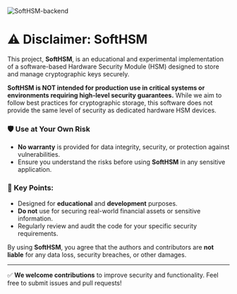 ![SoftHSM-backend](https://images.unsplash.com/photo-1603793906435-22f202534164?q=80&w=1920&auto=format&fit=crop)  

# ⚠️ Disclaimer: SoftHSM

This project, **SoftHSM**, is an educational and experimental implementation of a software-based Hardware Security Module (HSM) designed to store and manage cryptographic keys securely.

**SoftHSM is NOT intended for production use in critical systems or environments requiring high-level security guarantees.** While we aim to follow best practices for cryptographic storage, this software does not provide the same level of security as dedicated hardware HSM devices.

### 🛡️ Use at Your Own Risk
- **No warranty** is provided for data integrity, security, or protection against vulnerabilities.
- Ensure you understand the risks before using **SoftHSM** in any sensitive application.

### 📌 Key Points:
- Designed for **educational** and **development** purposes.
- **Do not** use for securing real-world financial assets or sensitive information.
- Regularly review and audit the code for your specific security requirements.

By using **SoftHSM**, you agree that the authors and contributors are **not liable** for any data loss, security breaches, or other damages.

---

✅ **We welcome contributions** to improve security and functionality. Feel free to submit issues and pull requests!

